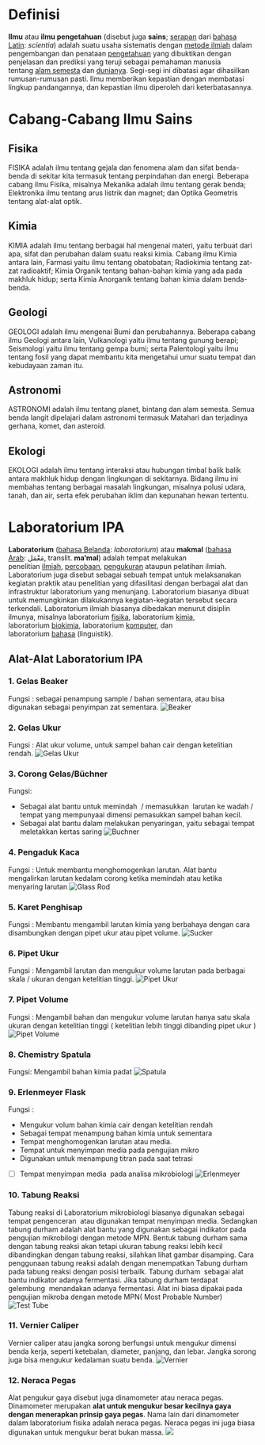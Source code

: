 # Definisi
**Ilmu** atau **ilmu pengetahuan** (disebut juga **sains**; [serapan](https://id.wikipedia.org/wiki/Kata_serapan_dalam_bahasa_Indonesia "Kata serapan dalam bahasa Indonesia") dari [bahasa Latin](https://id.wikipedia.org/wiki/Bahasa_Latin "Bahasa Latin"): _scientia_) adalah suatu usaha sistematis dengan [metode ilmiah](https://id.wikipedia.org/wiki/Metode_ilmiah "Metode ilmiah") dalam pengembangan dan penataan [pengetahuan](https://id.wikipedia.org/wiki/Pengetahuan "Pengetahuan") yang dibuktikan dengan penjelasan dan prediksi yang teruji sebagai pemahaman manusia tentang [alam semesta](https://id.wikipedia.org/wiki/Alam_semesta "Alam semesta") dan [dunianya](https://id.wikipedia.org/wiki/Dunia "Dunia"). Segi-segi ini dibatasi agar dihasilkan rumusan-rumusan pasti. Ilmu memberikan kepastian dengan membatasi lingkup pandangannya, dan kepastian ilmu diperoleh dari keterbatasannya.

# Cabang-Cabang Ilmu Sains
## Fisika
FISIKA adalah ilmu tentang gejala dan fenomena alam dan sifat benda-benda di sekitar kita termasuk tentang perpindahan dan energi. Beberapa cabang ilmu Fisika, misalnya Mekanika adalah ilmu tentang gerak benda; Elektronika ilmu tentang arus listrik dan magnet; dan Optika Geometris tentang alat-alat optik.
## Kimia
KIMIA adalah ilmu tentang berbagai hal mengenai materi, yaitu terbuat dari apa, sifat dan perubahan dalam suatu reaksi kimia. Cabang ilmu Kimia antara lain, Farmasi yaitu ilmu tentang obatobatan; Radiokimia tentang zat-zat radioaktif; Kimia Organik tentang bahan-bahan kimia yang ada pada makhluk hidup; serta Kimia Anorganik tentang bahan kimia dalam benda-benda.
## Geologi
GEOLOGI adalah ilmu mengenai Bumi dan perubahannya. Beberapa cabang ilmu Geologi antara lain, Vulkanologi yaitu ilmu tentang gunung berapi; Seismologi yaitu ilmu tentang gempa bumi; serta Palentologi yaitu ilmu tentang fosil yang dapat membantu kita mengetahui umur suatu tempat dan kebudayaan zaman itu.
## Astronomi
ASTRONOMI adalah ilmu tentang planet, bintang dan alam semesta. Semua benda langit dipelajari dalam astronomi termasuk Matahari dan terjadinya gerhana, komet, dan asteroid.
## Ekologi
EKOLOGI adalah ilmu tentang interaksi atau hubungan timbal balik balik antara makhluk hidup dengan lingkungan di sekitarnya. Bidang ilmu ini membahas tentang berbagai masalah lingkungan, misalnya polusi udara, tanah, dan air, serta efek perubahan iklim dan kepunahan hewan tertentu.
# Laboratorium IPA
**Laboratorium** ([bahasa Belanda](https://id.wikipedia.org/wiki/Bahasa_Belanda "Bahasa Belanda"): _laboratorium_) atau **makmal** ([bahasa Arab](https://id.wikipedia.org/wiki/Bahasa_Arab "Bahasa Arab"): مَعْمَل, translit. __ma‘mal__) adalah tempat melakukan penelitian [ilmiah](https://id.wikipedia.org/wiki/Ilmu "Ilmu"), [percobaan](https://id.wikipedia.org/wiki/Eksperimen "Eksperimen"), [pengukuran](https://id.wikipedia.org/wiki/Pengukuran "Pengukuran") ataupun pelatihan ilmiah. Laboratorium juga disebut sebagai sebuah tempat untuk melaksanakan kegiatan praktik atau penelitian yang difasilitasi dengan berbagai alat dan infrastruktur laboratorium yang menunjang. Laboratorium biasanya dibuat untuk memungkinkan dilakukannya kegiatan-kegiatan tersebut secara terkendali. Laboratorium ilmiah biasanya dibedakan menurut disiplin ilmunya, misalnya laboratorium [fisika](https://id.wikipedia.org/wiki/Fisika "Fisika"), laboratorium [kimia](https://id.wikipedia.org/wiki/Kimia "Kimia"), laboratorium [biokimia](https://id.wikipedia.org/wiki/Biokimia "Biokimia"), laboratorium [komputer](https://id.wikipedia.org/wiki/Ilmu_komputer "Ilmu komputer"), dan laboratorium [bahasa](https://id.wikipedia.org/wiki/Linguistik "Linguistik") (linguistik).
## Alat-Alat Laboratorium IPA
### 1. Gelas Beaker
Fungsi : sebagai penampung sample / bahan sementara, atau bisa digunakan sebagai penyimpan zat sementara.
![Beaker](https://upload.wikimedia.org/wikipedia/commons/thumb/1/12/Beakers.jpg/220px-Beakers.jpg)
### 2. Gelas Ukur
Fungsi : Alat ukur volume, untuk sampel bahan cair dengan ketelitian rendah.
![Gelas Ukur](https://upload.wikimedia.org/wikipedia/commons/c/c5/Different_types_of_graduated_cylinder-_10ml%2C_25ml%2C_50ml_and_100_ml_graduated_cylinder.jpg)
### 3. Corong Gelas/Büchner
Fungsi:
- Sebagai alat bantu untuk memindah  / memasukkan  larutan ke wadah / tempat yang mempunyaai dimensi pemasukkan sampel bahan kecil.
- Sebagai alat bantu dalam melakukan penyaringan, yaitu sebagai tempat meletakkan kertas saring
![Buchner](https://upload.wikimedia.org/wikipedia/commons/0/0a/Embudo_B%C3%BCchner.jpeg)
### 4. Pengaduk Kaca
Fungsi :
Untuk membantu menghomogenkan larutan. Alat bantu mengalirkan larutan kedalam corong ketika memindah atau ketika menyaring larutan
![Glass Rod](https://upload.wikimedia.org/wikipedia/commons/thumb/8/80/Stirring_rod.jpg/800px-Stirring_rod.jpg)
### 5. Karet Penghisap
Fungsi : Membantu mengambil larutan kimia yang berbahaya dengan cara disambungkan dengan pipet ukur atau pipet volume.
![Sucker](https://encrypted-tbn0.gstatic.com/images?q=tbn:ANd9GcQpHamvDMeUCVosZwAs-dAHnaAVg0jzo5fSCw&s)
### 6. Pipet Ukur
Fungsi : Mengambil larutan dan mengukur volume larutan pada berbagai skala / ukuran dengan ketelitian tinggi.
![Pipet Ukur](https://envilife.co.id/wp-content/uploads/2021/10/Pipet-Ukur.jpg)
### 7. Pipet Volume
Fungsi : Mengambil bahan dan mengukur volume larutan hanya satu skala ukuran dengan ketelitian tinggi ( ketelitian lebih tinggi dibanding pipet ukur )
![Pipet Volume](https://www.generallabora.com/foto_produk/13pipet+gondok.jpg)
### 8. Chemistry Spatula
Fungsi: Mengambil bahan kimia padat
![Spatula](https://encrypted-tbn0.gstatic.com/images?q=tbn:ANd9GcQKJhwCUOsZt-roV_XSKQfl6jID_eoPZ6UrBw&s)
### 9. Erlenmeyer Flask
Fungsi :

- Mengukur volum bahan kimia cair dengan ketelitian rendah
- Sebagai tempat menampung bahan kimia untuk sementara
- Tempat menghomogenkan larutan atau media.
- Tempat untuk menyimpan media pada pengujian mikro
- Digunakan untuk menampung titran pada saat tetrasi
- [ ] Tempat menyimpan media  pada analisa mikrobiologi
![Erlenmeyer](https://encrypted-tbn0.gstatic.com/images?q=tbn:ANd9GcRf1O4b1Embv0NnKkbSvj3271fwUZfn2mj0ng&s)
### 10. Tabung Reaksi
Tabung reaksi di Laboratorium mikrobiologi biasanya digunakan sebagai tempat pengenceran  atau digunakan tempat menyimpan media. Sedangkan tabung durham adalah alat bantu yang digunakan sebagai indikator pada pengujian mikrobilogi dengan metode MPN. Bentuk tabung durham sama dengan tabung reaksi akan tetapi ukuran tabung reaksi lebih kecil dibandingkan dengan tabung reaksi, silahkan lihat gambar disamping. Cara penggunaan tabung reaksi adalah dengan menempatkan Tabung durham pada tabung reaksi dengan posisi terbailk. Tabung durham  sebagai alat bantu indikator adanya fermentasi. Jika tabung durham terdapat gelembung  menandakan adanya fermentasi. Alat ini biasa dipakai pada pengujian mikroba dengan metode MPN( Most Probable Number)
![Test Tube](https://encrypted-tbn0.gstatic.com/images?q=tbn:ANd9GcTNgdcsc_Zwfr-c2FpNP8YshhXcW3aTofQDyQ&s)
### 11. Vernier Caliper
Vernier caliper atau jangka sorong berfungsi untuk mengukur dimensi benda kerja, seperti ketebalan, diameter, panjang, dan lebar. Jangka sorong juga bisa mengukur kedalaman suatu benda. 
![Vernier](https://encrypted-tbn0.gstatic.com/images?q=tbn:ANd9GcRykJLPrj4XUGVNTDLsWedAEiH85ut41Aw0bQ&s)
### 12. Neraca Pegas
Alat pengukur gaya disebut juga dinamometer atau neraca pegas. Dinamometer merupakan **alat untuk mengukur besar kecilnya gaya dengan menerapkan prinsip gaya pegas**. Nama lain dari dinamometer dalam laboratorium fisika adalah neraca pegas. Neraca pegas ini juga biasa digunakan untuk mengukur berat bukan massa.
![](https://encrypted-tbn0.gstatic.com/images?q=tbn:ANd9GcQ8uuwSQBuNrO5eMRmP9U2Zq78xRQ1h2nUfrg&s)
